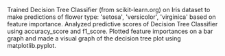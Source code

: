 Trained Decision Tree Classifier (from scikit-learn.org) on Iris dataset to make predictions of flower type: 'setosa', 'versicolor', 'virginica' based on feature importance.
Analyzed predictive scores of Decision Tree Classifier using accuracy_score and f1_score. 
Plotted feature importances on a bar graph and made a visual graph of the decision tree plot using matplotlib.pyplot. 
